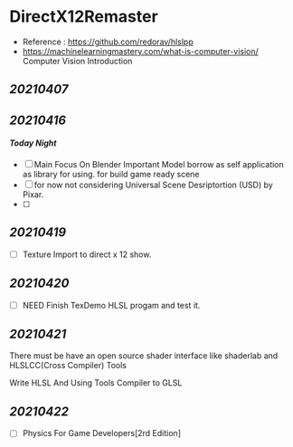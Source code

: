 # DirectX12Remaster
 
- Reference : https://github.com/redorav/hlslpp
- https://machinelearningmastery.com/what-is-computer-vision/ Computer Vision Introduction

## _20210407_

## _20210416_

#### _Today Night_
 - [ ] Main Focus On Blender Important Model borrow as self application as library for using. for build game ready scene
 - [ ] for now not considering Universal Scene Desriptortion (USD) by Pixar.
 - [ ] 

## _20210419_

- [ ] Texture Import to direct x 12 show.

## _20210420_
- [ ] NEED Finish TexDemo HLSL progam and test it.

## _20210421_
There must be have an open source shader interface like shaderlab and HLSLCC(Cross Compiler) Tools

Write HLSL And Using Tools Compiler to GLSL

## _20210422_

- [ ] Physics For Game Developers[2rd Edition]